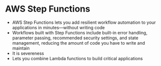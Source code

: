 
# AWS Step Functions
- AWS Step Functions lets you add resilient workflow automation to your applications in minutes—without writing code
- Workflows built with Step Functions include built-in error handling, parameter passing, recommended security settings, 
  and state management, reducing the amount of code you have to write and maintain
- It is severeness
- Lets you combine Lambda functions to build critical applications